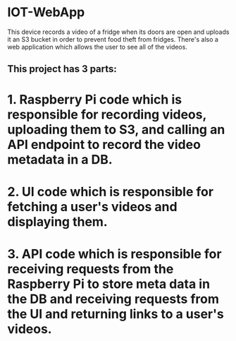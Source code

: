 # IOT-WebApp
This device records a video of a fridge when its doors are open and uploads it an S3 bucket in order to prevent food theft from fridges. There's also a web application which allows the user to see all of the videos.

## This project has 3 parts:
# 1. Raspberry Pi code which is responsible for recording videos, uploading them to S3, and calling an API endpoint to record the video metadata in a DB.
# 2. UI code which is responsible for fetching a user's videos and displaying them.
# 3. API code which is responsible for receiving requests from the Raspberry Pi to store meta data in the DB and receiving requests from the UI and returning links to a user's videos.
